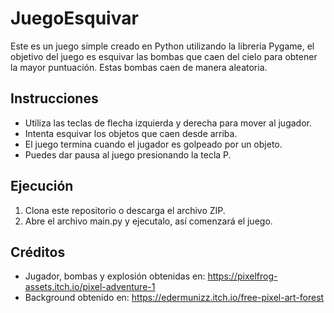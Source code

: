 # JuegoEsquivar

Este es un juego simple creado en Python utilizando la libreria Pygame, el objetivo del juego es esquivar las bombas que caen del cielo para obtener la mayor puntuación. Estas bombas caen de manera aleatoria.

## Instrucciones

- Utiliza las teclas de flecha izquierda y derecha para mover al jugador.
- Intenta esquivar los objetos que caen desde arriba.
- El juego termina cuando el jugador es golpeado por un objeto.
- Puedes dar pausa al juego presionando la tecla P.

## Ejecución

1. Clona este repositorio o descarga el archivo ZIP.
2. Abre el archivo main.py y ejecutalo, así comenzará el juego.

## Créditos

- Jugador, bombas y explosión obtenidas en: https://pixelfrog-assets.itch.io/pixel-adventure-1
- Background obtenido en: https://edermunizz.itch.io/free-pixel-art-forest
